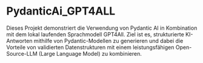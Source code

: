# PydanticAi_GPT4ALL
Dieses Projekt demonstriert die Verwendung von Pydantic AI in Kombination mit dem lokal laufenden Sprachmodell GPT4All. Ziel ist es, strukturierte KI-Antworten mithilfe von Pydantic-Modellen zu generieren und dabei die Vorteile von validierten Datenstrukturen mit einem leistungsfähigen Open-Source-LLM (Large Language Model) zu kombinieren.

